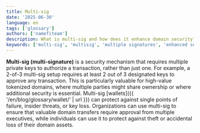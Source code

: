 ```yaml
---
title: Multi-sig
date: '2025-06-30'
language: en
tags: ['glossary']
authors: ['namefiteam']
description: What is multi-sig and how does it enhance domain security?
keywords: ['multi-sig', 'multisig', 'multiple signatures', 'enhanced security', 'shared custody']
---
```


**Multi-sig (multi-signature)** is a security mechanism that requires multiple private keys to authorize a transaction, rather than just one. For example, a 2-of-3 multi-sig setup requires at least 2 out of 3 designated keys to approve any transaction. This is particularly valuable for high-value tokenized domains, where multiple parties might share ownership or where additional security is essential. Multi-sig [wallets]({{ '/en/blog/glossary/wallet/' | url }}) can protect against single points of failure, insider threats, or key loss. Organizations can use multi-sig to ensure that valuable domain transfers require approval from multiple executives, while individuals can use it to protect against theft or accidental loss of their domain assets.